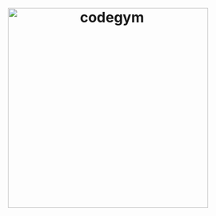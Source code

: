 <h1 align="center">
	<br>
	<img width="400" src="http://i.imgur.com/PQfE0FA.png" alt="codegym">
	<br>
	<br>
	<br>
</h1>
